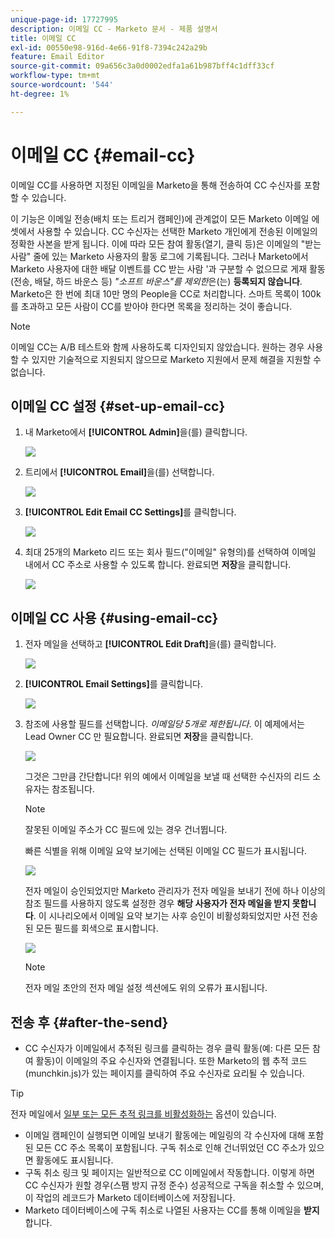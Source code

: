 ```yaml
---
unique-page-id: 17727995
description: 이메일 CC - Marketo 문서 - 제품 설명서
title: 이메일 CC
exl-id: 00550e98-916d-4e66-91f8-7394c242a29b
feature: Email Editor
source-git-commit: 09a656c3a0d0002edfa1a61b987bff4c1dff33cf
workflow-type: tm+mt
source-wordcount: '544'
ht-degree: 1%

---
```


# 이메일 CC {#email-cc}

이메일 CC를 사용하면 지정된 이메일을 Marketo을 통해 전송하여 CC 수신자를 포함할 수 있습니다.

이 기능은 이메일 전송(배치 또는 트리거 캠페인)에 관계없이 모든 Marketo 이메일 에셋에서 사용할 수 있습니다. CC 수신자는 선택한 Marketo 개인에게 전송된 이메일의 정확한 사본을 받게 됩니다. 이에 따라 모든 참여 활동(열기, 클릭 등)은 이메일의 &quot;받는 사람&quot; 줄에 있는 Marketo 사용자의 활동 로그에 기록됩니다. 그러나 Marketo에서 Marketo 사용자에 대한 배달 이벤트를 CC 받는 사람 &#39;과 구분할 수 없으므로 게재 활동(전송, 배달, 하드 바운스 등) _&quot;소프트 바운스&quot;를 제외한_&#x200B;은(는) **등록되지 않습니다**. Marketo은 한 번에 최대 10만 명의 People을 CC로 처리합니다. 스마트 목록이 100k를 초과하고 모든 사람이 CC를 받아야 한다면 목록을 정리하는 것이 좋습니다.

>[!NOTE]
>
>이메일 CC는 A/B 테스트와 함께 사용하도록 디자인되지 않았습니다. 원하는 경우 사용할 수 있지만 기술적으로 지원되지 않으므로 Marketo 지원에서 문제 해결을 지원할 수 없습니다.

## 이메일 CC 설정 {#set-up-email-cc}

1. 내 Marketo에서 **[!UICONTROL Admin]**&#x200B;을(를) 클릭합니다.

   ![](assets/one.png)

1. 트리에서 **[!UICONTROL Email]**&#x200B;을(를) 선택합니다.

   ![](assets/two.png)

1. **[!UICONTROL Edit Email CC Settings]**&#x200B;를 클릭합니다.

   ![](assets/three.png)

1. 최대 25개의 Marketo 리드 또는 회사 필드(&quot;이메일&quot; 유형의)를 선택하여 이메일 내에서 CC 주소로 사용할 수 있도록 합니다. 완료되면 **저장**&#x200B;을 클릭합니다.

   ![](assets/four.png)

## 이메일 CC 사용 {#using-email-cc}

1. 전자 메일을 선택하고 **[!UICONTROL Edit Draft]**&#x200B;을(를) 클릭합니다.

   ![](assets/five.png)

1. **[!UICONTROL Email Settings]**&#x200B;를 클릭합니다.

   ![](assets/six.png)

1. 참조에 사용할 필드를 선택합니다. _이메일당 5개로 제한됩니다_. 이 예제에서는 Lead Owner CC 만 필요합니다. 완료되면 **저장**&#x200B;을 클릭합니다.

   ![](assets/seven.png)

   그것은 그만큼 간단합니다! 위의 예에서 이메일을 보낼 때 선택한 수신자의 리드 소유자는 참조됩니다.

   >[!NOTE]
   >
   >잘못된 이메일 주소가 CC 필드에 있는 경우 건너뜁니다.

   빠른 식별을 위해 이메일 요약 보기에는 선택된 이메일 CC 필드가 표시됩니다.

   ![](assets/eight.png)

   전자 메일이 승인되었지만 Marketo 관리자가 전자 메일을 보내기 전에 하나 이상의 참조 필드를 사용하지 않도록 설정한 경우 **해당 사용자가 전자 메일을 받지 못합니다**. 이 시나리오에서 이메일 요약 보기는 사후 승인이 비활성화되었지만 사전 전송된 모든 필드를 회색으로 표시합니다.

   ![](assets/removal.png)

   >[!NOTE]
   >
   >전자 메일 초안의 전자 메일 설정 섹션에도 위의 오류가 표시됩니다.

## 전송 후 {#after-the-send}

* CC 수신자가 이메일에서 추적된 링크를 클릭하는 경우 클릭 활동(예: 다른 모든 참여 활동)이 이메일의 주요 수신자와 연결됩니다. 또한 Marketo의 웹 추적 코드(munchkin.js)가 있는 페이지를 클릭하여 주요 수신자로 요리될 수 있습니다.

>[!TIP]
>
>전자 메일에서 [일부 또는 모든 추적 링크를 비활성화하는](/help/marketo/product-docs/email-marketing/general/functions-in-the-editor/disable-tracking-for-an-email-link.md) 옵션이 있습니다.

* 이메일 캠페인이 실행되면 이메일 보내기 활동에는 메일링의 각 수신자에 대해 포함된 모든 CC 주소 목록이 포함됩니다. 구독 취소로 인해 건너뛰었던 CC 주소가 있으면 활동에도 표시됩니다.
* 구독 취소 링크 및 페이지는 일반적으로 CC 이메일에서 작동합니다. 이렇게 하면 CC 수신자가 원할 경우(스팸 방지 규정 준수) 성공적으로 구독을 취소할 수 있으며, 이 작업의 레코드가 Marketo 데이터베이스에 저장됩니다.
* Marketo 데이터베이스에 구독 취소로 나열된 사용자는 CC를 통해 이메일을 **받지**&#x200B;합니다.
